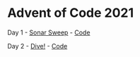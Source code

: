 # Advent of Code 2021 

Day 1 - [Sonar Sweep](https://adventofcode.com/2021/day/1) - [Code](https://github.com/Matt-B/advent-of-code-2021/blob/main/src/main/kotlin/uk/co/matt_bailey/adventofcode2021/Day01.kt)

Day 2 - [Dive!](https://adventofcode.com/2021/day/2) - [Code](https://github.com/Matt-B/advent-of-code-2021/blob/main/src/main/kotlin/uk/co/matt_bailey/adventofcode2021/Day02.kt)

